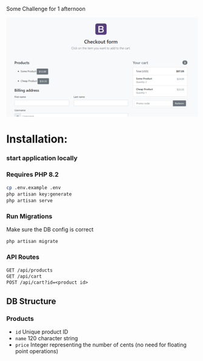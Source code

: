 Some Challenge for 1 afternoon

![](/Screenshot_2024-09-09_181805.png)

# Installation:

### start application locally
### Requires PHP 8.2
```bash
cp .env.example .env
php artisan key:generate
php artisan serve
```

### Run Migrations
Make sure the DB config is correct
```bash
php artisan migrate
```

### API Routes
```
GET /api/products
GET /api/cart
POST /api/cart?id=<product id>
```

## DB Structure
### Products
- `id` Unique product ID
- `name` 120 character string
- `price` Integer representing the number of cents (no need for floating point operations)

